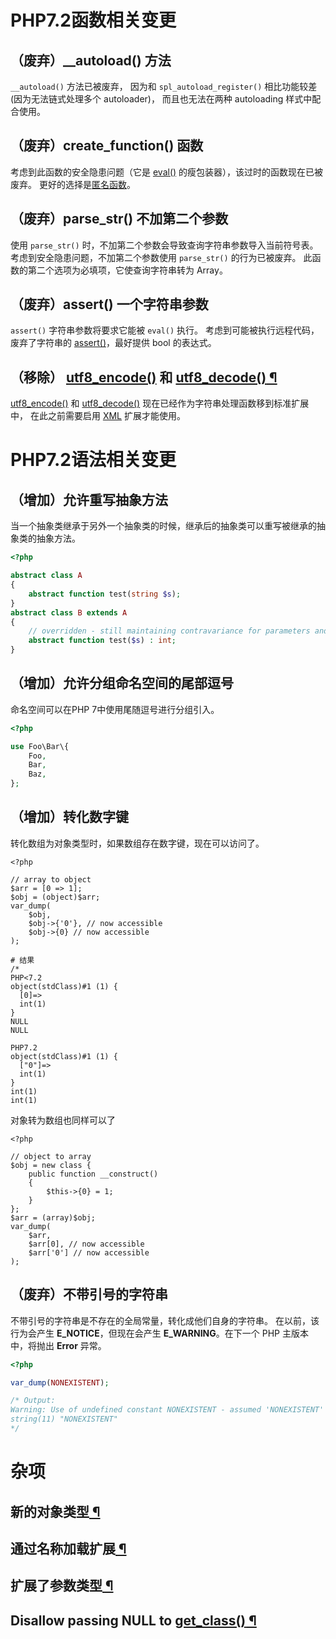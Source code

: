 # PHP7.2函数相关变更

## （废弃）__autoload() 方法

`__autoload()` 方法已被废弃， 因为和 `spl_autoload_register()` 相比功能较差 (因为无法链式处理多个 autoloader)， 而且也无法在两种 autoloading 样式中配合使用。

## （废弃）create_function() 函数

考虑到此函数的安全隐患问题（它是 [eval()](https://www.php.net/manual/zh/function.eval.php) 的瘦包装器），该过时的函数现在已被废弃。 更好的选择是[匿名函数](https://www.php.net/manual/zh/functions.anonymous.php)。

## （废弃）parse_str() 不加第二个参数

使用 `parse_str()` 时，不加第二个参数会导致查询字符串参数导入当前符号表。 考虑到安全隐患问题，不加第二个参数使用 `parse_str()` 的行为已被废弃。 此函数的第二个选项为必填项，它使查询字符串转为 Array。

## （废弃）assert() 一个字符串参数

`assert()` 字符串参数将要求它能被 `eval()` 执行。 考虑到可能被执行远程代码，废弃了字符串的 [assert()](https://www.php.net/manual/zh/function.assert.php)，最好提供 bool 的表达式。

## （移除） [utf8_encode()](https://www.php.net/manual/zh/function.utf8-encode.php) 和 [utf8_decode()](https://www.php.net/manual/zh/function.utf8-decode.php)[ ¶](https://www.php.net/manual/zh/migration72.other-changes.php#migration72.other-changes.utf8_-functions-to-ext-standard)

[utf8_encode()](https://www.php.net/manual/zh/function.utf8-encode.php) 和 [utf8_decode()](https://www.php.net/manual/zh/function.utf8-decode.php) 现在已经作为字符串处理函数移到标准扩展中， 在此之前需要启用 [XML](https://www.php.net/manual/zh/book.xml.php) 扩展才能使用。

# PHP7.2语法相关变更

## （增加）允许重写抽象方法

当一个抽象类继承于另外一个抽象类的时候，继承后的抽象类可以重写被继承的抽象类的抽象方法。

```php
<?php

abstract class A
{
    abstract function test(string $s);
}
abstract class B extends A
{
    // overridden - still maintaining contravariance for parameters and covariance for return
    abstract function test($s) : int;
}
```

## （增加）允许分组命名空间的尾部逗号

命名空间可以在PHP 7中使用尾随逗号进行分组引入。

```php
<?php

use Foo\Bar\{
    Foo,
    Bar,
    Baz,
};
```

## （增加）转化数字键

转化数组为对象类型时，如果数组存在数字键，现在可以访问了。

```
<?php

// array to object
$arr = [0 => 1];
$obj = (object)$arr;
var_dump(
    $obj,
    $obj->{'0'}, // now accessible
    $obj->{0} // now accessible
);

# 结果
/*
PHP<7.2
object(stdClass)#1 (1) {
  [0]=>
  int(1)
}
NULL
NULL

PHP7.2
object(stdClass)#1 (1) {
  ["0"]=>
  int(1)
}
int(1)
int(1)
```

对象转为数组也同样可以了

```
<?php

// object to array
$obj = new class {
    public function __construct()
    {
        $this->{0} = 1;
    }
};
$arr = (array)$obj;
var_dump(
    $arr,
    $arr[0], // now accessible
    $arr['0'] // now accessible
);
```

## （废弃）不带引号的字符串

不带引号的字符串是不存在的全局常量，转化成他们自身的字符串。 在以前，该行为会产生 **E_NOTICE**，但现在会产生 **E_WARNING**。在下一个 PHP 主版本中，将抛出 **Error** 异常。

```php
<?php

var_dump(NONEXISTENT);

/* Output:
Warning: Use of undefined constant NONEXISTENT - assumed 'NONEXISTENT' (this will throw an Error in a future version of PHP) in %s on line %d
string(11) "NONEXISTENT"
*/
```

# 杂项

## 新的对象类型[ ¶](https://www.php.net/manual/zh/migration72.new-features.php#migration72.new-features.object-type)

## 通过名称加载扩展[ ¶](https://www.php.net/manual/zh/migration72.new-features.php#migration72.new-features.ext-loading-by-name)

## 扩展了参数类型[ ¶](https://www.php.net/manual/zh/migration72.new-features.php#migration72.new-features.param-type-widening)

## Disallow passing **NULL** to [get_class()](https://www.php.net/manual/zh/function.get-class.php)[ ¶](https://www.php.net/manual/zh/migration72.incompatible.php#migration72.incompatible.no-null-to-get_class)
